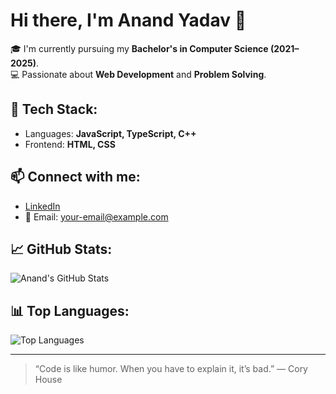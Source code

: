 # Hi there, I'm Anand Yadav 👋

🎓 I'm currently pursuing my **Bachelor's in Computer Science (2021–2025)**.  
💻 Passionate about **Web Development** and **Problem Solving**.

## 🚀 Tech Stack:
- Languages: **JavaScript, TypeScript, C++**
- Frontend: **HTML, CSS**

## 📫 Connect with me:
- [LinkedIn](https://www.linkedin.com/anand-yadav-6a13ab25a)  
- 📧 Email: your-email@example.com

## 📈 GitHub Stats:
![Anand's GitHub Stats](https://github-readme-stats.vercel.app/api?username=your-github-username&show_icons=true&theme=radical)

## 📊 Top Languages:
![Top Languages](https://github-readme-stats.vercel.app/api/top-langs/?username=your-github-username&layout=compact&theme=radical)

---

> “Code is like humor. When you have to explain it, it’s bad.” — Cory House

